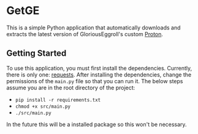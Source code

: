 # GetGE

This is a simple Python application that automatically downloads and extracts the latest version of GloriousEggroll's custom [Proton](https://github.com/GloriousEggroll/proton-ge-custom).

## Getting Started

To use this application, you must first install the dependencies. Currently, there is only one: [requests](https://pypi.org/project/requests/). After installing the dependencies, change the permissions of the `main.py` file so that you can run it. The below steps assume you are in the root directory of the project:

- `pip install -r requirements.txt`
- `chmod +x src/main.py`
- `./src/main.py`

In the future this will be a installed package so this won't be necessary.
